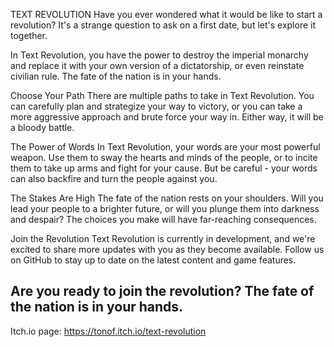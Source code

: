 TEXT REVOLUTION
Have you ever wondered what it would be like to start a revolution? It's a strange question to ask on a first date, but let's explore it together.

In Text Revolution, you have the power to destroy the imperial monarchy and replace it with your own version of a dictatorship, or even reinstate civilian rule. The fate of the nation is in your hands.

Choose Your Path
There are multiple paths to take in Text Revolution. You can carefully plan and strategize your way to victory, or you can take a more aggressive approach and brute force your way in. Either way, it will be a bloody battle.

The Power of Words
In Text Revolution, your words are your most powerful weapon. Use them to sway the hearts and minds of the people, or to incite them to take up arms and fight for your cause. But be careful - your words can also backfire and turn the people against you.

The Stakes Are High
The fate of the nation rests on your shoulders. Will you lead your people to a brighter future, or will you plunge them into darkness and despair? The choices you make will have far-reaching consequences.

Join the Revolution
Text Revolution is currently in development, and we're excited to share more updates with you as they become available. Follow us on GitHub to stay up to date on the latest content and game features.

Are you ready to join the revolution? The fate of the nation is in your hands.
---

Itch.io page: https://tonof.itch.io/text-revolution
